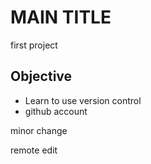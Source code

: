 # MAIN TITLE


first project

## Objective

+ Learn to use version control
+ github account


minor change

remote edit
